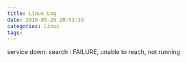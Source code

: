 ```yaml
---
title: Linux Log
date: 2018-05-29 20:53:33
categories: Linux
tags:
---
```


service down:
search : FAILURE, unable to reach, not running
